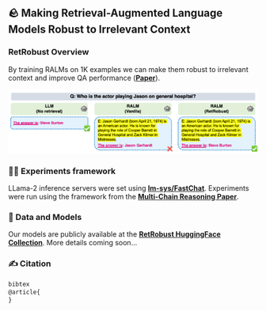 ## 🪨️ Making Retrieval-Augmented Language Models Robust to Irrelevant Context

### RetRobust Overview
By training RALMs on 1K examples we can make them robust to irrelevant context and improve QA performance
([**Paper**](?)).

![Alt text](images/retrobust_fig_1.png?raw=true "Retrobust examples")

### 🧗🏽 Experiments framework
LLama-2 inference servers were set using [**lm-sys/FastChat**](https://github.com/lm-sys/FastChat). Experiments were run using the framework from the [**Multi-Chain Reasoning Paper**](https://github.com/oriyor/reasoning-on-cots).

###  🤗 Data and Models
Our models are publicly available at the [**RetRobust HuggingFace Collection**](https://huggingface.co/collections/Ori/retrobust-65198eef2b4fffcb4100e163).
More details coming soon...

### ✍ Citation
```
bibtex
@article{
}
```